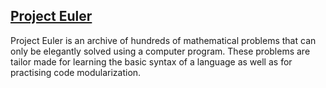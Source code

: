 ## [Project Euler](https://projecteuler.net/)

Project Euler is an archive of hundreds of mathematical problems that can only be elegantly solved using a computer
program. These problems are tailor made for learning the basic syntax of a language as well as for practising code
modularization.
